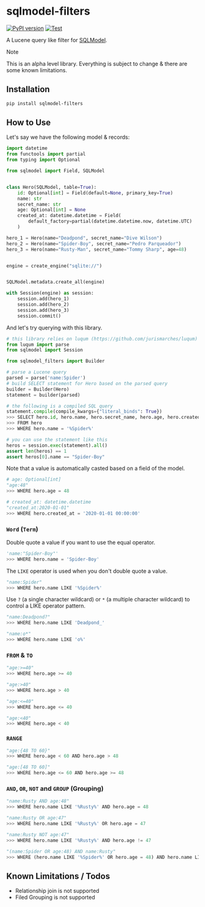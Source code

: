 # sqlmodel-filters

[![PyPI version](https://badge.fury.io/py/sqlmodel-filters.svg)](https://badge.fury.io/py/sqlmodel-filters)
[![Test](https://github.com/ninoseki/sqlmodel-filters/actions/workflows/test.yml/badge.svg)](https://github.com/ninoseki/sqlmodel-filters/actions/workflows/test.yml)

A Lucene query like filter for [SQLModel](https://github.com/tiangolo/sqlmodel).

> [!NOTE]
> This is an alpha level library. Everything is subject to change & there are some known limitations.

## Installation

```bash
pip install sqlmodel-filters
```

## How to Use

Let's say we have the following model & records:

```py
import datetime
from functools import partial
from typing import Optional

from sqlmodel import Field, SQLModel


class Hero(SQLModel, table=True):
    id: Optional[int] = Field(default=None, primary_key=True)
    name: str
    secret_name: str
    age: Optional[int] = None
    created_at: datetime.datetime = Field(
        default_factory=partial(datetime.datetime.now, datetime.UTC)
    )

hero_1 = Hero(name="Deadpond", secret_name="Dive Wilson")
hero_2 = Hero(name="Spider-Boy", secret_name="Pedro Parqueador")
hero_3 = Hero(name="Rusty-Man", secret_name="Tommy Sharp", age=48)


engine = create_engine("sqlite://")


SQLModel.metadata.create_all(engine)

with Session(engine) as session:
    session.add(hero_1)
    session.add(hero_2)
    session.add(hero_3)
    session.commit()
```

And let's try querying with this library.

```py
# this library relies on luqum (https://github.com/jurismarches/luqum) for parsing Lucene query
from luqum import parse
from sqlmodel import Session

from sqlmodel_filters import Builder

# parse a Lucene query
parsed = parse('name:Spider')
# build SELECT statement for Hero based on the parsed query
builder = Builder(Hero)
statement = builder(parsed)

# the following is a compiled SQL query
statement.compile(compile_kwargs={"literal_binds": True})
>>> SELECT hero.id, hero.name, hero.secret_name, hero.age, hero.created_at
>>> FROM hero
>>> WHERE hero.name = '%Spider%'

# you can use the statement like this
heros = session.exec(statement).all()
assert len(heros) == 1
assert heros[0].name == "Spider-Boy"
```

Note that a value is automatically casted based on a field of the model.

```py
# age: Optional[int]
"age:48"
>>> WHERE hero.age = 48

# created_at: datetime.datetime
"created_at:2020-01-01"
>>> WHERE hero.created_at = '2020-01-01 00:00:00'
```

### `Word` (`Term`)

Double quote a value if you want to use the equal operator.

```py
'name:"Spider-Boy"'
>>> WHERE hero.name = 'Spider-Boy'
```

The `LIKE` operator is used when you don't double quote a value.

```py
"name:Spider"
>>> WHERE hero.name LIKE '%Spider%'
```

Use `?` (a single character wildcard) or `*` (a multiple character wildcard) to control a LIKE operator pattern.

```py
"name:Deadpond?"
>>> WHERE hero.name LIKE 'Deadpond_'

"name:o*"
>>> WHERE hero.name LIKE 'o%'
```

### `FROM` & `TO`

```py
"age:>=40"
>>> WHERE hero.age >= 40

"age:>40"
>>> WHERE hero.age > 40
```

```py
"age:<=40"
>>> WHERE hero.age <= 40

"age:<40"
>>> WHERE hero.age < 40
```

### `RANGE`

```py
"age:{48 TO 60}"
>>> WHERE hero.age < 60 AND hero.age > 48

"age:[48 TO 60]"
>>> WHERE hero.age <= 60 AND hero.age >= 48
```

### `AND`, `OR`, `NOT` and `GROUP` (Grouping)

```py
"name:Rusty AND age:48"
>>> WHERE hero.name LIKE '%Rusty%' AND hero.age = 48

"name:Rusty OR age:47"
>>> WHERE hero.name LIKE '%Rusty%' OR hero.age = 47

"name:Rusty NOT age:47"
>>> WHERE hero.name LIKE '%Rusty%' AND hero.age != 47

"(name:Spider OR age:48) AND name:Rusty"
>>> WHERE (hero.name LIKE '%Spider%' OR hero.age = 48) AND hero.name LIKE '%Rusty%'
```

## Known Limitations / Todos

- Relationship join is not supported
- Filed Grouping is not supported
